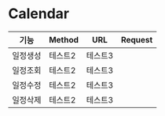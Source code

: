 # Calendar

|기능|Method|URL|Request|
|------|---|---|---|
|일정생성|테스트2|테스트3|
|일정조회|테스트2|테스트3|
|일정수정|테스트2|테스트3|
|일정삭제|테스트2|테스트3|

